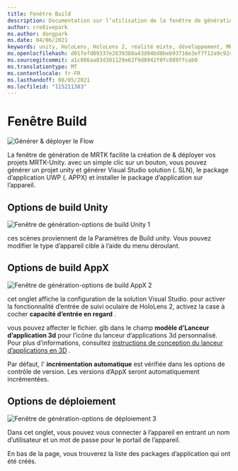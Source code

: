 ```yaml
---
title: Fenêtre Build
description: Documentation sur l’utilisation de la fenêtre de génération dans MRTK pour Unity.
author: cre8ivepark
ms.author: dongpark
ms.date: 04/06/2021
keywords: unity, HoloLens, HoloLens 2, réalité mixte, développement, MRTK, générer, fenêtre de génération, outils
ms.openlocfilehash: d01fefd09337e2639388a43d94bd8beb93716e3ef7f12a9c924b5755fb594447
ms.sourcegitcommit: a1c086aa83d381129e62f9d8942f0fc889ffcab0
ms.translationtype: MT
ms.contentlocale: fr-FR
ms.lasthandoff: 08/05/2021
ms.locfileid: "115211383"
---
```

# <a name="build-window"></a>Fenêtre Build
![Générer & déployer le Flow](images/MRTK_BuildWindow0.png)

La fenêtre de génération de MRTK facilite la création de & déployer vos projets MRTK-Unity. avec un simple clic sur un bouton, vous pouvez générer un projet unity et générer Visual Studio solution (. SLN), le package d’application UWP (. APPX) et installer le package d’application sur l’appareil. 


## <a name="unity-build-options"></a>Options de build Unity
![Fenêtre de génération-options de build Unity 1](images/MRTK_BuildWindow1.png)

ces scènes proviennent de la Paramètres de Build unity. Vous pouvez modifier le type d’appareil cible à l’aide du menu déroulant.

## <a name="appx-build-options"></a>Options de build AppX
![Fenêtre de génération-options de build AppX 2](images/MRTK_BuildWindow2.png)

cet onglet affiche la configuration de la solution Visual Studio. pour activer la fonctionnalité d’entrée de suivi oculaire de HoloLens 2, activez la case à cocher **capacité d’entrée en regard** . 

vous pouvez affecter le fichier. glb dans le champ **modèle d’Lanceur d’application 3d** pour l’icône du lanceur d’applications 3d personnalisé. Pour plus d’informations, consultez [instructions de conception du lanceur d’applications en 3D](/windows/mixed-reality/distribute/3d-app-launcher-design-guidance) .

Par défaut, l' **incrémentation automatique** est vérifiée dans les options de contrôle de version. Les versions d’AppX seront automatiquement incrémentées.


## <a name="deploy-options"></a>Options de déploiement
![Fenêtre de génération-options de déploiement 3](images/MRTK_BuildWindow3.png)

Dans cet onglet, vous pouvez vous connecter à l’appareil en entrant un nom d’utilisateur et un mot de passe pour le portail de l’appareil. 

En bas de la page, vous trouverez la liste des packages d’application qui ont été créés. 

